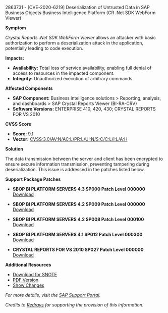 2863731 - [CVE-2020-6219] Deserialization of Untrusted Data in SAP Business Objects Business Intelligence Platform (CR .Net SDK WebForm Viewer)

**Symptom**

*Crystal Reports .Net SDK WebForm Viewer* allows an attacker with basic authorization to perform a deserialization attack in the application, potentially leading to code execution.

**Impacts:**
- **Availability:** Total loss of service availability, enabling full denial of access to resources in the impacted component.
- **Integrity:** Unauthorized execution of arbitrary commands.

**Affected Components**
- **SAP Component:** Business intelligence solutions > Reporting, analysis, and dashboards > SAP Crystal Reports Viewer (BI-RA-CRV)
- **Software Versions:** ENTERPRISE 410, 420, 430; CRYSTAL REPORTS FOR VS 2010

**CVSS Score**
- **Score:** 9.1
- **Vector:** [CVSS:3.0/AV:N/AC:L/PR:L/UI:N/S:C/C:L/I:L/A:H](https://nvd.nist.gov/vuln-metrics/cvss/v3-calculator?vector=CVSS%3A3.0%2FAV%3AN%2FAC%3AL%2FPR%3AL%2FUI%3AN%2FS%3AC%2FC%3AL%2FI%3AL%2FA%3AH)

**Solution**

The data transmission between the server and client has been encrypted to ensure secure information transmission, preventing tampering during deserialization. This issue is addressed in the patches listed below.

**Support Package Patches**

- **SBOP BI PLATFORM SERVERS 4.3 SP000 Patch Level 000000**
  [Download](https://me.sap.com/softwarecenter/template/products/_APP=00200682500000001943&_EVENT=DISPHIER&HEADER=Y&FUNCTIONBAR=N&EVENT=TREE&NE=NAVIGATE&ENR=73555000100200006622&V=MAINT)

- **SBOP BI PLATFORM SERVERS 4.2 SP009 Patch Level 000000**
  [Download](https://me.sap.com/softwarecenter/template/products/_APP=00200682500000001943&_EVENT=DISPHIER&HEADER=Y&FUNCTIONBAR=N&EVENT=TREE&NE=NAVIGATE&ENR=73555000100200001041&V=MAINT)

- **SBOP BI PLATFORM SERVERS 4.2 SP008 Patch Level 000100**
  [Download](https://me.sap.com/softwarecenter/template/products/_APP=00200682500000001943&_EVENT=DISPHIER&HEADER=Y&FUNCTIONBAR=N&EVENT=TREE&NE=NAVIGATE&ENR=73555000100200001041&V=MAINT)

- **SBOP BI PLATFORM SERVERS 4.1 SP012 Patch Level 000300**
  [Download](https://me.sap.com/softwarecenter/template/products/_APP=00200682500000001943&_EVENT=DISPHIER&HEADER=Y&FUNCTIONBAR=N&EVENT=TREE&NE=NAVIGATE&ENR=67838200100200019009&V=MAINT)

- **CRYSTAL REPORTS FOR VS 2010 SP027 Patch Level 000000**
  [Download](https://userapps.support.sap.com/sap/support/swdc/notes?cvnr=01200615320200016900&support_package=SP027&patch_level=000000)

**Additional Resources**
- [Download for SNOTE](https://notesdownloads.sap.com/note/0040000000625252020)
- [PDF Version](https://userapps.support.sap.com/sap/support/sfm/notes/print/0002863731?language=en-US&token=DC43529B7E5B49EC041F2BFD6D69EC9D)
- [Show Changes](https://me.sap.com/notesLatestChanges/0002863731/E/diff)

*For more details, visit the [SAP Support Portal](https://me.sap.com/).*

*Credits to [Redrays](https://redrays.io) for supporting the provision of this information.*